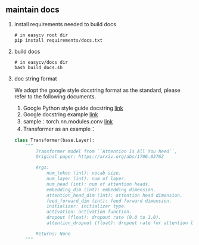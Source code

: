 ## maintain docs
1. install requirements needed to build docs
    ```shell
    # in easycv root dir
    pip install requirements/docs.txt
    ```

2. build docs
    ```shell
    # in easycv/docs dir
    bash build_docs.sh
    ```

3. doc string format

    We adopt the google style docstring format as the standard, please refer to the following documents.
    1. Google Python style guide docstring [link](http://google.github.io/styleguide/pyguide.html#381-docstrings)
    2. Google docstring example [link](https://sphinxcontrib-napoleon.readthedocs.io/en/latest/example_google.html)
    3. sample：torch.nn.modules.conv [link](https://pytorch.org/docs/stable/_modules/torch/nn/modules/conv.html#Conv1d)
    4. Transformer as an example：

    ```python
    class Transformer(base.Layer):
        """
            Transformer model from ``Attention Is All You Need``,
            Original paper: https://arxiv.org/abs/1706.03762

            Args:
                num_token (int): vocab size.
                num_layer (int): num of layer.
                num_head (int): num of attention heads.
                embedding_dim (int): embedding dimension.
                attention_head_dim (int): attention head dimension.
                feed_forward_dim (int): feed forward dimension.
                initializer: initializer type.
                activation: activation function.
                dropout (float): dropout rate (0.0 to 1.0).
                attention_dropout (float): dropout rate for attention layer.

            Returns: None
        """
    ```
